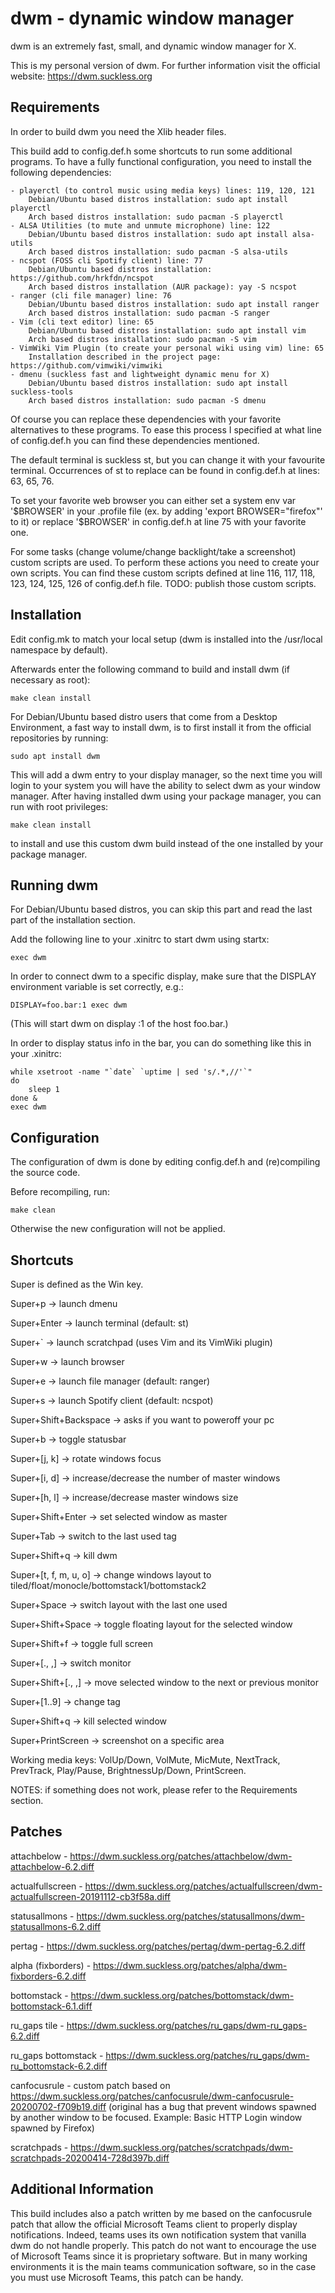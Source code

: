 dwm - dynamic window manager
============================
dwm is an extremely fast, small, and dynamic window manager for X.

This is my personal version of dwm. For further information visit
the official website: https://dwm.suckless.org

Requirements
------------
In order to build dwm you need the Xlib header files.

This build add to config.def.h some shortcuts to run some additional programs.
To have a fully functional configuration, you need to install the following dependencies:

    - playerctl (to control music using media keys) lines: 119, 120, 121
        Debian/Ubuntu based distros installation: sudo apt install playerctl
        Arch based distros installation: sudo pacman -S playerctl
    - ALSA Utilities (to mute and unmute microphone) line: 122
        Debian/Ubuntu based distros installation: sudo apt install alsa-utils
        Arch based distros installation: sudo pacman -S alsa-utils
    - ncspot (FOSS cli Spotify client) line: 77
        Debian/Ubuntu based distros installation: https://github.com/hrkfdn/ncspot
        Arch based distros installation (AUR package): yay -S ncspot
    - ranger (cli file manager) line: 76
        Debian/Ubuntu based distros installation: sudo apt install ranger
        Arch based distros installation: sudo pacman -S ranger
    - Vim (cli text editor) line: 65
        Debian/Ubuntu based distros installation: sudo apt install vim
        Arch based distros installation: sudo pacman -S vim
    - VimWiki Vim Plugin (to create your personal wiki using vim) line: 65
        Installation described in the project page: https://github.com/vimwiki/vimwiki
    - dmenu (suckless fast and lightweight dynamic menu for X)
       	Debian/Ubuntu based distros installation: sudo apt install suckless-tools
       	Arch based distros installation: sudo pacman -S dmenu

Of course you can replace these dependencies with your favorite alternatives to these programs. To ease this
process I specified at what line of config.def.h you can find these dependencies
mentioned.

The default terminal is suckless st, but you can change it with your favourite terminal.
Occurrences of st to replace can be found in config.def.h at lines: 63, 65, 76.

To set your favorite web browser you can either set a system env var '$BROWSER' in your
.profile file (ex. by adding 'export BROWSER="firefox"' to it) or replace '$BROWSER' in config.def.h at line
75 with your favorite one.

For some tasks (change volume/change backlight/take a screenshot) custom scripts are used.
To perform these actions you need to create your own scripts. You can find these custom
scripts defined at line 116, 117, 118, 123, 124, 125, 126 of config.def.h file.
TODO: publish those custom scripts.


Installation
------------
Edit config.mk to match your local setup (dwm is installed into
the /usr/local namespace by default).

Afterwards enter the following command to build and install dwm (if
necessary as root):

    make clean install

For Debian/Ubuntu based distro users that come from a Desktop Environment,
a fast way to install dwm, is to first install it from the official repositories
by running:

    sudo apt install dwm

This will add a dwm entry to your display manager, so the next time you will
login to your system you will have the ability to select dwm as your window
manager. After having installed dwm using your package manager, you can run
with root privileges:

    make clean install

to install and use this custom dwm build instead of the one installed by your
package manager.


Running dwm
-----------
For Debian/Ubuntu based distros, you can skip this part and read the last
part of the installation section.

Add the following line to your .xinitrc to start dwm using startx:

    exec dwm

In order to connect dwm to a specific display, make sure that
the DISPLAY environment variable is set correctly, e.g.:

    DISPLAY=foo.bar:1 exec dwm

(This will start dwm on display :1 of the host foo.bar.)

In order to display status info in the bar, you can do something
like this in your .xinitrc:

    while xsetroot -name "`date` `uptime | sed 's/.*,//'`"
    do
    	sleep 1
    done &
    exec dwm


Configuration
-------------
The configuration of dwm is done by editing config.def.h
and (re)compiling the source code.

Before recompiling, run:

    make clean

Otherwise the new configuration will not be applied.


Shortcuts
---------
Super is defined as the Win key.


Super+p			-> launch dmenu

Super+Enter		-> launch terminal (default: st)

Super+`			-> launch scratchpad (uses Vim and its VimWiki plugin)

Super+w			-> launch browser

Super+e			-> launch file manager (default: ranger)

Super+s			-> launch Spotify client (default: ncspot)

Super+Shift+Backspace	-> asks if you want to poweroff your pc

Super+b			-> toggle statusbar

Super+[j, k]		-> rotate windows focus

Super+[i, d]		-> increase/decrease the number of master windows

Super+[h, l]		-> increase/decrease master windows size

Super+Shift+Enter	-> set selected window as master

Super+Tab		-> switch to the last used tag

Super+Shift+q		-> kill dwm

Super+[t, f, m, u, o]	-> change windows layout to tiled/float/monocle/bottomstack1/bottomstack2

Super+Space		-> switch layout with the last one used

Super+Shift+Space	-> toggle floating layout for the selected window

Super+Shift+f		-> toggle full screen

Super+[., ,]		-> switch monitor

Super+Shift+[., ,]	-> move selected window to the next or previous monitor

Super+[1..9]		-> change tag

Super+Shift+q		-> kill selected window

Super+PrintScreen	-> screenshot on a specific area

Working media keys: VolUp/Down, VolMute, MicMute, NextTrack, PrevTrack, Play/Pause, BrightnessUp/Down, PrintScreen.

NOTES: if something does not work, please refer to the Requirements section.


Patches
-------
attachbelow - https://dwm.suckless.org/patches/attachbelow/dwm-attachbelow-6.2.diff

actualfullscreen - https://dwm.suckless.org/patches/actualfullscreen/dwm-actualfullscreen-20191112-cb3f58a.diff

statusallmons - https://dwm.suckless.org/patches/statusallmons/dwm-statusallmons-6.2.diff

pertag - https://dwm.suckless.org/patches/pertag/dwm-pertag-6.2.diff

alpha (fixborders) - https://dwm.suckless.org/patches/alpha/dwm-fixborders-6.2.diff

bottomstack - https://dwm.suckless.org/patches/bottomstack/dwm-bottomstack-6.1.diff

ru_gaps tile - https://dwm.suckless.org/patches/ru_gaps/dwm-ru_gaps-6.2.diff

ru_gaps bottomstack - https://dwm.suckless.org/patches/ru_gaps/dwm-ru_bottomstack-6.2.diff

canfocusrule - custom patch based on https://dwm.suckless.org/patches/canfocusrule/dwm-canfocusrule-20200702-f709b19.diff (original has a bug that prevent windows spawned by another window to be focused. Example: Basic HTTP Login window spawned by Firefox)

scratchpads - https://dwm.suckless.org/patches/scratchpads/dwm-scratchpads-20200414-728d397b.diff


Additional Information
----------------------
This build includes also a patch written by me based on the canfocusrule patch that allow the
official Microsoft Teams client to properly display notifications. Indeed, teams uses its own
notification system that vanilla dwm do not handle properly.
This patch do not want to encourage the use of Microsoft Teams since it is proprietary
software. But in many working environments it is the main teams communication software,
so in the case you must use Microsoft Teams, this patch can be handy.

